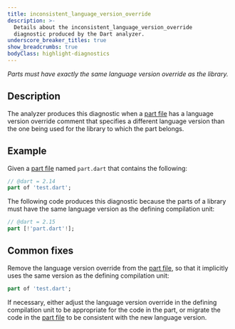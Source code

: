 ```yaml
---
title: inconsistent_language_version_override
description: >-
  Details about the inconsistent_language_version_override
  diagnostic produced by the Dart analyzer.
underscore_breaker_titles: true
show_breadcrumbs: true
bodyClass: highlight-diagnostics
---
```


_Parts must have exactly the same language version override as the library._

## Description

The analyzer produces this diagnostic when a [part file][] has a language
version override comment that specifies a different language version than
the one being used for the library to which the part belongs.

## Example

Given a [part file][] named `part.dart` that contains the following:

```dart
// @dart = 2.14
part of 'test.dart';
```

The following code produces this diagnostic because the parts of a library
must have the same language version as the defining compilation unit:

```dart
// @dart = 2.15
part [!'part.dart'!];
```

## Common fixes

Remove the language version override from the [part file][], so that it
implicitly uses the same version as the defining compilation unit:

```dart
part of 'test.dart';
```

If necessary, either adjust the language version override in the defining
compilation unit to be appropriate for the code in the part, or migrate
the code in the [part file][] to be consistent with the new language
version.

[part file]: /resources/glossary#part-file
